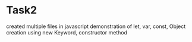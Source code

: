 # Task2

created multiple files in javascript
demonstration of let, var, const, 
Object creation using new Keyword, constructor method
